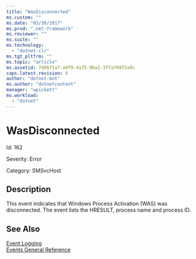 ```yaml
---
title: "WasDisconnected"
ms.custom: ""
ms.date: "03/30/2017"
ms.prod: ".net-framework"
ms.reviewer: ""
ms.suite: ""
ms.technology: 
  - "dotnet-clr"
ms.tgt_pltfrm: ""
ms.topic: "article"
ms.assetid: 7d86f1a7-a9f9-41f5-9ba2-3ffa70972a9c
caps.latest.revision: 6
author: "dotnet-bot"
ms.author: "dotnetcontent"
manager: "wpickett"
ms.workload: 
  - "dotnet"
---
```

# WasDisconnected
Id: 162  
  
 Severity: Error  
  
 Category: SMSvcHost  
  
## Description  
 This event indicates that Windows Process Activation (WAS) was disconnected. The event lists the HRESULT, process name and process ID.  
  
## See Also  
 [Event Logging](../../../../../docs/framework/wcf/diagnostics/event-logging/index.md)  
 [Events General Reference](../../../../../docs/framework/wcf/diagnostics/event-logging/events-general-reference.md)
